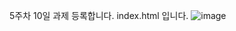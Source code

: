 5주차 10일 과제 등록합니다. 
index.html 입니다.
![image](https://github.com/Meegu80/webhosting/assets/79518297/56287e74-3c6c-482a-aa6a-ba084e9328c9)
